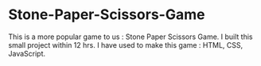 # Stone-Paper-Scissors-Game
This is a more popular game to us : Stone Paper Scissors Game. 
I built this small project within 12 hrs.
I have used to make this game : HTML, CSS, JavaScript.

